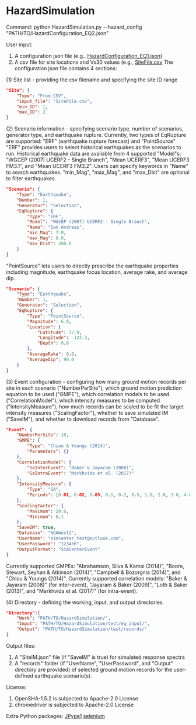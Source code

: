 # HazardSimulation

Command:
python HazardSimulation.py --hazard_config "PATH/TO/HazardConfiguration_EQ2.json"

User input:
1. A configuration json file (e.g., [HazardConfiguration_EQ1.json](https://github.com/kuanshi/HazardSimulation/blob/main/test/HazardConfiguration_EQ1.json))
2. A csv file for site locations and Vs30 values (e.g., [SiteFile.csv](https://github.com/kuanshi/HazardSimulation/blob/main/test/eq_input/SiteFile.csv)
The configuration json file contains 4 sections:

(1) Site list - providing the csv filename and specifying the site ID range
```json
"Site": {
    "Type": "From_CSV",
    "input_file": "SiteFile.csv",
    "min_ID": 1,
    "max_ID": 2
}
```

(2) Scenario information - specifying scenario type, number of scenarios, generator type, and earthquake rupture. Currently, two types of EqRupture are supported: "ERF" (earthquake rupture forecast) and "PointSource"
"ERF" provides users to select historical earthquakes as the scenarios to run. Historical earthquake data are available from 4 supported "Model"s: "WGCEP (2007) UCERF2 - Single Branch", "Mean UCERF3", "Mean UCERF3 FM3.1", and "Mean UCERF3 FM3.2". Users can specify keywords in "Name" to search earthquakes. "min_Mag", "max_Mag", and "max_Dist" are optional to filter earthquakes.
```json
"Scenario": {
    "Type": "Earthquake",
    "Number": 1,
    "Generator": "Selection",
    "EqRupture": {
        "Type": "ERF",
        "Model": "WGCEP (2007) UCERF2 - Single Branch",
        "Name": "San Andreas",
        "min_Mag": 7.0,
        "max_Mag": 8.0,
        "max_Dist": 200.0
    }
}
```
"PointSource" lets users to directly prescribe the earthquake properties including magnitude, earthquake focus location, average rake, and average dip.
```json
"Scenario": {
    "Type": "Earthquake",
    "Number": 1,
    "Generator": "Selection",
    "EqRupture": {
        "Type": "PointSource",
        "Magnitude": 6.0,
        "Location": {
            "Latitude": 37.9,
            "Longitude": -122.3,
            "Depth": 0.0
        },
        "AverageRake": 0.0,
        "AverageDip": 90.0
    }
}
```

(3) Event configuration - configuring how many ground motion records per site in each scenario ("NumberPerSite"), which ground motion prediction equation to be used ("GMPE"), which correlation models to be used ("CorrelationModel"), which intensity measures to be computed ("IntensityMeasure"), how much records can be scaled to be fit the target intensity measures ("ScalingFactor"), whether to save simulated IM ("SaveIM"), and whether to download records from "Database".
```json
"Event": {
    "NumberPerSite": 10,
    "GMPE": {
        "Type": "Chiou & Youngs (2014)",
        "Parameters": {}
    },
    "CorrelationModel": {
        "SaInterEvent": "Baker & Jayaram (2008)",
        "SaIntraEvent": "Markhvida et al. (2017)"
    },
    "IntensityMeasure": {
        "Type": "SA",
        "Periods": [0.01, 0.02, 0.05, 0.1, 0.2, 0.5, 1.0, 2.0, 3.0, 4.0, 5.0, 7.5, 10.0]
    },
    "ScalingFactor": {
        "Maximum": 20.0,
        "Minimum": 0.1
    },
    "SaveIM": true,
    "Database": "NGAWest2",
    "UserName": "simcenter_test@outlook.com",
    "UserPassword": "123456",
    "OutputFormat": "SimCenterEvent"
}
```
Currently supported GMPEs: "Abrahamson, Silva & Kamai (2014)", "Boore, Stewart, Seyhan & Atkinson (2014)", "Campbell & Bozorgnia (2014)", and "Chiou & Youngs (2014)". Currently supported correlation models: "Baker & Jayaram (2008)" (for inter-event), "Jayaram & Baker (2009)", "Loth & Baker (2013)", and "Markhvida et al. (2017)" (for intra-event).

(4) Directory - defining the working, input, and output directories.
```json
"Directory":{
    "Work": "PATH/TO/HazardSimulation/",
    "Input": "PATH/TO/HazardSimulation/test/eq_input/",
    "Output": "PATH/TO/HazardSimulation/test/records/"
}
```

Output files:
1. A "SiteIM.json" file (if "SaveIM" is true) for simulated response spectra
2. A "records" folder (if "UserName", "UserPassword", and "Output" directory are provided) of selected ground motion records for the user-defined earthquake scenario(s).

License:
1. OpenSHA-1.5.2 is subjected to Apache-2.0 License
2. chromedriver is subjected to Apache-2.0 License

Extra Python packages:
[JPype1](https://pypi.org/project/JPype1/)
[selenium](https://pypi.org/project/selenium/)

